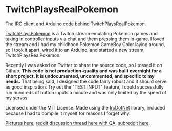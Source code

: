 TwitchPlaysRealPokemon
======================

The IRC client and Arduino code behind TwitchPlaysRealPokemon.

[TwitchPlaysPokemon](http://www.twitch.tv/twitchplayspokemon) is a Twitch stream emulating Pokemon games and taking in controller inputs via chat and them pressing them in-game. I loved the stream and I had my childhood Pokemon GameBoy Color laying around, so I took it apart, wired it to an Arduino, and started a new stream, TwitchPlaysRealPokemon.

Recently I was asked on Twitter to share the source code, so I tossed it on Github. **This code is not production-quality and was built overnight for a short project. It is undocumented, uncommented, and specific to my needs.** That being said, I designed the code fairly robust and it should serve as good inspiration. Try out the "TEST INPUT" feature, I could successfully run hundreds of button inputs a minute and was only limited by the speed of my servos.

Licensed under the MIT License. Made using the [IrcDotNet](https://github.com/w0rd-driven/ircdotnet) library, included because I had to compile it myself for reasons I forget why.

[Pictures here](https://imgur.com/a/57iHU), [reddit discussion thread here with QA](http://www.reddit.com/r/twitchplayspokemon/comments/1z1o0i/modding_my_gameboy_color_for/), [subreddit here](http://www.reddit.com/r/tprp).
